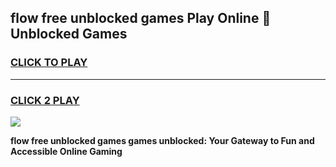 
## flow free unblocked games Play Online 👋 Unblocked Games
<h3>
<a href="https://premium.freeplayer.one?title=flow_free_unblocked_games&ref=19F">CLICK TO PLAY</a></h3>
<hr>

<h3>
<a href="https://premium.freeplayer.one?title=flow_free_unblocked_games&ref=19F">CLICK 2 PLAY</a>
  
</h3>

<a href="https://premium.freeplayer.one?title=flow_free_unblocked_games&ref=19F"><img src="https://clearcache.store/games.png"></a>


**flow free unblocked games games unblocked: Your Gateway to Fun and Accessible Online Gaming**

